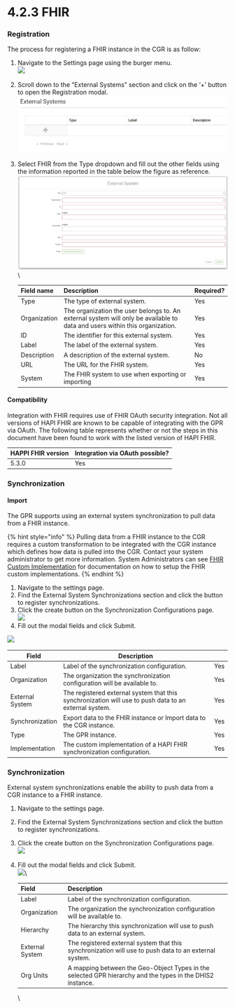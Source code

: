 # 4.2.3 FHIR

### Registration

The process for registering a FHIR instance in the CGR is as follow:

1. Navigate to the Settings page using the burger menu.\
   ![](https://lh3.googleusercontent.com/Mjs1dPobR-fLkJrgb4GVHyS4\_mCR0stID7QYzh2ZCnPtCuwa0wlL8Sr2LYlyK2XVmCBYX5-HTMnaUn2SiDDg1ICZ9iH5E4KGUL-HnnZ692GVAS0\_E4aqULXWF4\_XgzAzqm5YBvWyGcF48XPJQvfWSpHISabhWwaZeKh3Byz2ETT3zkZVcE6Au1gP)
2. Scroll down to the “External Systems” section and click on the ‘+’ button to open the Registration modal.\
   ![](<../../../../.gitbook/assets/image (21).png>)
3.  Select FHIR from the Type dropdown and fill out the other fields using the information reported in the table below the figure as reference.\
    ![](<../../../../.gitbook/assets/image (1).png>)\


    | Field name   | Description                                                                                                                 | Required? |
    | ------------ | --------------------------------------------------------------------------------------------------------------------------- | --------- |
    | Type         | The type of external system.                                                                                                | Yes       |
    | Organization | The organization the user belongs to. An external system will only be available to data and users within this organization. | Yes       |
    | ID           | The identifier for this external system.                                                                                    | Yes       |
    | Label        | The label of the external system.                                                                                           | Yes       |
    | Description  | A description of the external system.                                                                                       | No        |
    | URL          | The URL for the FHIR system.                                                                                                | Yes       |
    | System       | The FHIR system to use when exporting or importing                                                                          | Yes       |

#### Compatibility

Integration with FHIR requires use of FHIR OAuth security integration. Not all versions of HAPI FHIR are known to be capable of integrating with the GPR via OAuth. The following table represents whether or not the steps in this document have been found to work with the listed version of HAPI FHIR.

| HAPPI FHIR version | Integration via OAuth possible? |
| ------------------ | ------------------------------- |
| 5.3.0              | Yes                             |

### **Synchronization**

#### **Import**

The GPR supports using an external system synchronization to pull data from a FHIR instance.

{% hint style="info" %}
Pulling data from a FHIR instance to the CGR requires a custom transformation to be integrated with the CGR instance which defines how data is pulled into the CGR. Contact your system administrator to get more information. System Administrators can see [FHIR Custom Implementation](https://terraframe.atlassian.net/wiki/spaces/GGR/pages/2756083790/FHIR+Custom+Implementation) for documentation on how to setup the FHIR custom implementations.
{% endhint %}

1. Navigate to the settings page.
2. Find the External System Synchronizations section and click the button to register synchronizations.
3. Click the create button on the Synchronization Configurations page.\
   ![](https://lh4.googleusercontent.com/266T4bH2\_5Q0C-oJ1VxvtdZIwrlnZM750n0HvEVnddkht0vxVNv4k9bB9KlynvGxsSERlUUUeQQ-SGAIu7UPj75ceWZelha7PrMPFF25YTiIEsHyecXZ1OLfyBVb4Dhc1WMaBdHK9aZpZpSh0kkQ2xZycnOmRF25kEiG7z7kFvZxr2DclU8x\_A9Fxg)
4. Fill out the modal fields and click Submit.

![](https://lh5.googleusercontent.com/exnu4HLjcpICJ4BE2i5AbridnGwmjkNmnrnr215Q60CB8oh3\_Tc7iXgBKhRgtmFhli\_5BVdDLN1\_ZCrTDBL-hm5RGwUSeSTLlEP-L50gP3H80Gjg1\_W\_88I2TNuXW\_RLv5s92K31PAGePNMdcIsJ2Sm5Jly0sbqIgolm1QrZ8ZJkkHSuXZu9Bss8sA)

| Field           | Description                                                                                           |     |
| --------------- | ----------------------------------------------------------------------------------------------------- | --- |
| Label           | Label of the synchronization configuration.                                                           | Yes |
| Organization    | The organization the synchronization configuration will be available to.                              | Yes |
| External System | The registered external system that this synchronization will use to push data to an external system. | Yes |
| Synchronization | Export data to the FHIR instance or Import data to the CGR instance.                                  | Yes |
| Type            | The GPR instance.                                                                                     | Yes |
| Implementation  | The custom implementation of a HAPI FHIR synchronization configuration.                               | Yes |

### Synchronization

External system synchronizations enable the ability to push data from a CGR instance to a FHIR instance.

1. Navigate to the settings page.&#x20;
2. Find the External System Synchronizations section and click the button to register synchronizations.&#x20;
3. Click the create button on the Synchronization Configurations page.\
   ![](https://lh4.googleusercontent.com/266T4bH2\_5Q0C-oJ1VxvtdZIwrlnZM750n0HvEVnddkht0vxVNv4k9bB9KlynvGxsSERlUUUeQQ-SGAIu7UPj75ceWZelha7PrMPFF25YTiIEsHyecXZ1OLfyBVb4Dhc1WMaBdHK9aZpZpSh0kkQ2xZycnOmRF25kEiG7z7kFvZxr2DclU8x\_A9Fxg)
4.  Fill out the modal fields and click Submit.\
    ![](https://lh5.googleusercontent.com/AfRlLQbwACdLGEmRY122lJP29CPQ\_12zQiL9bAtMLzmKFI5EQG8y-RWip-HeXth9jb6nl\_eK5kRvmF7Jmg79pyFbIQPj-9-Hamv5R\_bJhA-jH6-8UhSugFF5M-KydNPJBU5lVe-lMJ4iDCjBANGxN-GRA66uF9GUq9PvnD49zGBJmc9yyrw2klgTKg)\


    | Field           | Description                                                                                               |
    | --------------- | --------------------------------------------------------------------------------------------------------- |
    | Label           | Label of the synchronization configuration.                                                               |
    | Organization    | The organization the synchronization configuration will be available to.                                  |
    | Hierarchy       | The hierarchy this synchronization will use to push data to an external system.                           |
    | External System | The registered external system that this synchronization will use to push data to an external system.     |
    | Org Units       | A mapping between the Geo-Object Types in the selected GPR hierarchy and the types in the DHIS2 instance. |

    \


